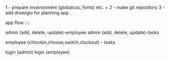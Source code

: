 1 - prepare invaironment (globalcss, fonts) etc. +
2 - make git repository
3 - add drawigio for planning app

app flow ::::

admin (add, delete, update)-employee
admin (add, delete, update)-tasks

employee (chlockin,choose,switch,clockout) - tasks

login (admin)
login (employee)
